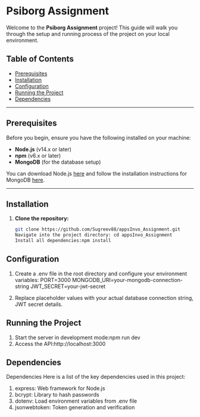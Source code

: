 # Psiborg Assignment

Welcome to the **Psiborg Assignment** project! This guide will walk you through the setup and running process of the project on your local environment.

## Table of Contents

- [Prerequisites](#prerequisites)
- [Installation](#installation)
- [Configuration](#configuration)
- [Running the Project](#running-the-project)
- [Dependencies](#dependencies)

---

## Prerequisites

Before you begin, ensure you have the following installed on your machine:

- **Node.js** (v14.x or later)
- **npm** (v6.x or later)
- **MongoDB** (for the database setup)

You can download Node.js [here](https://nodejs.org/) and follow the installation instructions for MongoDB [here](https://www.mongodb.com/try/download/community).

---

## Installation

1. **Clone the repository:**

   ```bash
   git clone https://github.com/Sugreev88/appsInvo_Assignment.git
   Navigate into the project directory: cd appsInvo_Assignment
   Install all dependencies:npm install
   ```

## Configuration

1. Create a .env file in the root directory and configure your environment variables:
   PORT=3000
   MONGODB_URI=your-mongodb-connection-string
   JWT_SECRET=your-jwt-secret

2. Replace placeholder values with your actual database connection string, JWT secret details.

## Running the Project

1. Start the server in development mode:npm run dev
2. Access the API:http://localhost:3000

## Dependencies

Dependencies
Here is a list of the key dependencies used in this project:

1. express: Web framework for Node.js
2. bcrypt: Library to hash passwords
3. dotenv: Load environment variables from .env file
4. jsonwebtoken: Token generation and verification
